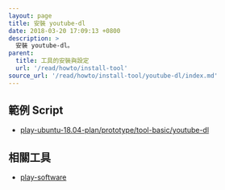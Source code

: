 ```yaml
---
layout: page
title: 安裝 youtube-dl
date: 2018-03-20 17:09:13 +0800
description: >
  安裝 youtube-dl。
parent:
  title: 工具的安裝與設定
  url: '/read/howto/install-tool'
source_url: '/read/howto/install-tool/youtube-dl/index.md'
---
```



## 範例 Script

* [play-ubuntu-18.04-plan/prototype/tool-basic/youtube-dl](https://github.com/samwhelp/play-ubuntu-18.04-plan/tree/master/prototype/tool-basic/youtube-dl)


## 相關工具

* [play-software](https://github.com/samwhelp/play-ubuntu-18.04-plan/tree/master/plan/tool-full/play-software)
